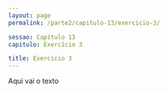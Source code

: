 ```yaml
---
layout: page
permalink: /parte2/capitulo-13/exercicio-3/

sessao: Capítulo 13
capitulo: Exercício 3

title: Exercício 3
---
```


Aqui vai o texto